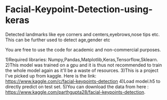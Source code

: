 # Facial-Keypoint-Detection-using-keras
Detected landmarks like eye corners and centers,eyebrows,nose tips etc. This can be further used to detect age,gender etc

You are free to use the code for academic and non-commercial purposes.

1)Required libraries: Numpy,Pandas,Matplotlib,Keras,Tensorflow,Sklearn.
2)This model was trained on a gpu and it is thus not recommended to train the whole model again as it'll be a waste of resources.
3)This is a project I've picked up from kaggle. Here is the link: https://www.kaggle.com/c/facial-keypoints-detection
4)Load model.h5 to directly predict on test set.
5)You can download the data from here : https://www.kaggle.com/parthgupta28/facial-keypoints-detection.



